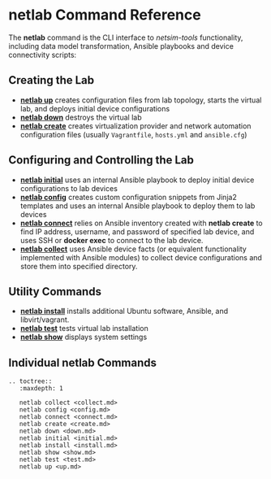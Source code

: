 # netlab Command Reference

The **netlab** command is the CLI interface to *netsim-tools* functionality, including data model transformation, Ansible playbooks and device connectivity scripts:

## Creating the Lab

* **[netlab up](up.md)** creates configuration files from lab topology, starts the virtual lab, and deploys initial device configurations
* **[netlab down](down.md)** destroys the virtual lab
* **[netlab create](create.md)** creates virtualization provider and network automation configuration files (usually `Vagrantfile`, `hosts.yml` and `ansible.cfg`)

## Configuring and Controlling the Lab

* **[netlab initial](initial.md)** uses an internal Ansible playbook to deploy initial device configurations to lab devices
* **[netlab config](config.md)** creates custom configuration snippets from Jinja2 templates and uses an internal Ansible playbook to deploy them to lab devices
* **[netlab connect](connect.md)** relies on Ansible inventory created with **netlab create** to find IP address, username, and password of specified lab device, and uses SSH or **docker exec** to connect to the lab device.
* **[netlab collect](collect.md)** uses Ansible device facts (or equivalent functionality implemented with Ansible modules) to collect device configurations and store them into specified directory.

## Utility Commands

* **[netlab install](install.md)** installs additional Ubuntu software, Ansible, and libvirt/vagrant.
* **[netlab test](test.md)** tests virtual lab installation
* **[netlab show](show)** displays system settings

## Individual netlab Commands
<!-- commands come here -->

```eval_rst
.. toctree::
   :maxdepth: 1

   netlab collect <collect.md>
   netlab config <config.md>
   netlab connect <connect.md>
   netlab create <create.md>
   netlab down <down.md>
   netlab initial <initial.md>
   netlab install <install.md>
   netlab show <show.md>
   netlab test <test.md>
   netlab up <up.md>
```

